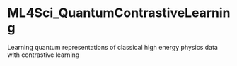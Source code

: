 # ML4Sci_QuantumContrastiveLearning
Learning quantum representations of classical  high energy physics data with contrastive learning
